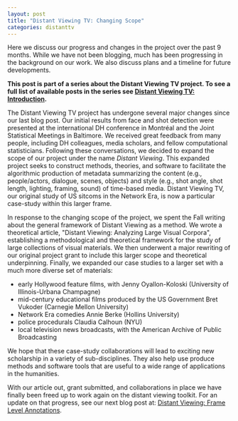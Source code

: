 ```yaml
---
layout: post
title: "Distant Viewing TV: Changing Scope"
categories: distanttv
---
```


Here we discuss our progress and changes in the project over the past 9 months.
While we have not been blogging, much has been progressing in the background on
our work. We also discuss plans and a timeline for future developments.

**This post is part of a series about the Distant Viewing TV
project. To see a full list of available posts in the series
see [Distant Viewing TV: Introduction](../dtv-introduction).**

The Distant Viewing TV project has undergone several major changes since our
last blog post. Our initial results from face and shot detection were presented
at the international DH conference in Montréal and the
Joint Statistical Meetings in Baltimore. We received great feedback from many
people, including DH colleagues, media scholars, and fellow computational
statisticians. Following these conversations, we decided to expand the scope
of our project under the name *Distant Viewing*. This expanded project seeks
to construct methods, theories, and software to facilitate the algorithmic
production of metadata summarizing the content (e.g., people/actors, dialogue,
scenes, objects) and style (e.g., shot angle, shot length, lighting, framing,
sound) of time-based media. Distant Viewing TV, our original study of US
sitcoms in the Network Era, is now a particular case-study within this larger
frame.  

In response to the changing scope of the project, we spent the Fall writing 
about the general framework of Distant Viewing as a method. We wrote a
theoretical article, "Distant Viewing: Analyzing Large Visual Corpora",
establishing a methodological and theoretical framework for the study of large
collections of visual materials. We then underwent a major rewriting of our
original project grant to include this larger scope and theoretical
underpinning. Finally, we expanded our case studies to a larger set with a 
much more diverse set of materials:

- early Hollywood feature films, with Jenny Oyallon-Koloski (University of
  Illinois-Urbana Champagne)
- mid-century educational films produced by the US Government Bret Vukoder 
  (Carnegie Mellon University)
- Network Era comedies Annie Berke (Hollins University)
- police procedurals Claudia Calhoun (NYU)
- local television news broadcasts, with the American Archive of Public
  Broadcasting

We hope that these case-study collaborations will lead to exciting new
scholarship in a variety of sub-disciplines. They also help use produce methods
and software tools that are useful to a wide range of applications in the
humanities.

With our article out, grant submitted, and collaborations in place we have
finally been freed up to work again on the distant viewing toolkit. For an
update on that progress, see our next blog post at: [Distant Viewing:
Frame Level Annotations](../dtv-frame-annotation).
